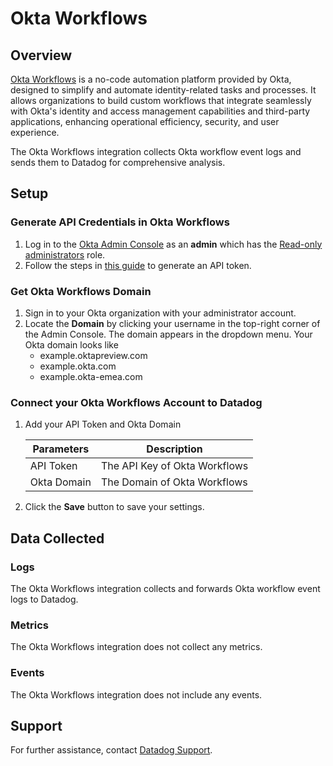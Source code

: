 # Okta Workflows

## Overview
[Okta Workflows][1] is a no-code automation platform provided by Okta, designed to simplify and automate identity-related tasks and processes. It allows organizations to build custom workflows that integrate seamlessly with Okta's identity and access management capabilities and third-party applications, enhancing operational efficiency, security, and user experience.

The Okta Workflows integration collects Okta workflow event logs and sends them to Datadog for comprehensive analysis.

## Setup

### Generate API Credentials in Okta Workflows
1. Log in to the [Okta Admin Console][2] as an **admin** which has the [Read-only administrators][3] role.
2. Follow the steps in [this guide][5] to generate an API token.

### Get Okta Workflows Domain
1. Sign in to your Okta organization with your administrator account.
2. Locate the **Domain** by clicking your username in the top-right corner of the Admin Console. The domain appears in the dropdown menu. Your Okta domain looks like
     - example.oktapreview.com
     - example.okta.com
     - example.okta-emea.com

### Connect your Okta Workflows Account to Datadog
1. Add your API Token and Okta Domain

   | Parameters           | Description                       |
   |--------------------- |-----------------------------------|
   | API Token            | The API Key of Okta Workflows    |
   | Okta Domain          | The Domain of Okta Workflows     |

2. Click the **Save** button to save your settings.

## Data Collected

### Logs

The Okta Workflows integration collects and forwards Okta workflow event logs to Datadog.

### Metrics

The Okta Workflows integration does not collect any metrics.

### Events

The Okta Workflows integration does not include any events.

## Support

For further assistance, contact [Datadog Support][3].

[1]: https://www.okta.com/products/workflows/
[2]: https://login.okta.com/
[3]: https://help.okta.com/en-us/content/topics/security/administrators-read-only-admin.htm
[4]: https://docs.datadoghq.com/help/
[5]: https://help.okta.com/en-us/content/topics/security/api.htm?cshid=ext-create-api-token#create-okta-api-token